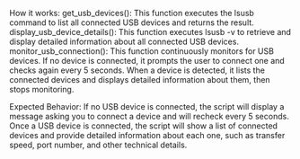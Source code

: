 How it works:
get_usb_devices(): This function executes the lsusb command to list all connected USB devices and returns the result.
display_usb_device_details(): This function executes lsusb -v to retrieve and display detailed information about all connected USB devices.
monitor_usb_connection(): This function continuously monitors for USB devices.
If no device is connected, it prompts the user to connect one and checks again every 5 seconds.
When a device is detected, it lists the connected devices and displays detailed information about them, then stops monitoring.

Expected Behavior:
If no USB device is connected, the script will display a message asking you to connect a device and will recheck every 5 seconds.
Once a USB device is connected, the script will show a list of connected devices and provide detailed information about each one, such as transfer speed, port number, and other technical details.
